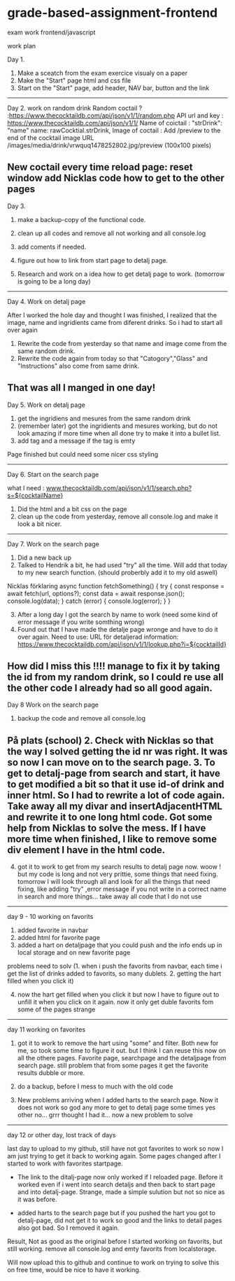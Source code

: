# grade-based-assignment-frontend
exam work frontend/javascript


work plan

Day 1.
1. Make a sceatch from the exam exercice visualy on a paper
2. Make the "Start" page html and css file
3. Start on the "Start" page, add header, NAV bar, button and the link
-----------------------------------------------------------------------------------
Day 2. work on random drink
Random coctail ? :https://www.thecocktaildb.com/api/json/v1/1/random.php
API url and key : https://www.thecocktaildb.com/api/json/v1/1/
Name of coictail : "strDrink": "name"
name: rawCocktial.strDrink,
Image of coctail : Add /preview to the end of the cocktail image URL
/images/media/drink/vrwquq1478252802.jpg/preview (100x100 pixels)

New coctail every time reload page: reset window
add Nicklas code how to get to the other pages
--------------------------------------------------------------------------------------
Day 3. 
1. make a backup-copy of the functional code.
2. clean up all codes and remove all not working and all console.log
3. add coments if needed.

4. figure out how to link from start page to detalj page.
5. Research and work on a idea how to get detalj page to work. (tomorrow is going to be a long day)
------------------------------------------------------------------------------------------
Day 4. Work on detalj page

After I worked the hole day and thought I was finished, I realized that the image, name and ingridients came from diferent drinks. So i had to start all over again

1. Rewrite the code from yesterday so that name and image come from the same random drink.
2. Rewrite the code again from today so that "Catogory","Glass" and "Instructions" also come from same drink.

That was all I manged in one day!
------------------------------------------------------------------------------------------
Day 5. Work on detalj page

1. get the ingridiens and mesures from the same random drink
2. (remember later) got the ingridients and mesures working, but do not look amazing if more time when all done try to make it into a bullet list.
3. add tag and a message if the tag is emty

Page finished but could need some nicer css styling

------------------------------------------------------------------------------------------
Day 6. Start on the search page

what I need : www.thecocktaildb.com/api/json/v1/1/search.php?s=${cocktailName} 

1. Did the html and a bit css on the page
2. clean up the code from yesterday, remove all console.log 
and make it look a bit nicer.

------------------------------------------------------------------------------------------
Day 7. Work on the search page 

1. Did a new back up
2. Talked to Hendrik a bit, he had used "try" all the time. Will add that today to my new search function. (should proberbly add it to my old aswell)

Nicklas förklaring
async function fetchSomething() {
  try {
    const response = await fetch(url, options?);
    const data = await response.json();
    console.log(data);
  } catch (error) {
    console.log(error);
  }
}

3. After a long day I got the search by name to work (need some kind of error message if you write somthing wrong)
4. Found out that I have made the detalje page wronge and have to do it over again.
Need to use: URL för detaljerad information: https://www.thecocktaildb.com/api/json/v1/1/lookup.php?i=${cocktailId}

How did I miss this !!!!
manage to fix it by taking the id from my random drink, so I could re use all the other code I already had so all good again.
-----------------------------------------------------------------------------------
Day 8 Work on the search page

1. backup the code and remove all console.log

På plats (school)
2. Check with Nicklas so that the way I solved getting the id nr was right. It was so now I can move on to the search page. 
3. To get to detalj-page from search and start, it have to get modified a bit so that it use id-of drink and inner html. So I had to rewrite a lot of code again. Take away all my divar and insertAdjacentHTML and rewrite it to one long html code. Got some help from Nicklas to solve the mess. If I have more time when finished, I like to remove some div element I have in the html code.
------------
4. got it to work to get from my search results to detalj page now. woow ! 
   but my code is long and not very prittie, some things that need fixing. tomorrow I will look through all and look for all the things that need fixing, like adding "try" ,error message if you not write in a correct name in search and more things... take away all code that I do not use
-------------------------------------------------------------------------------------------
day 9 - 10 working on favorits

1. added favorite in navbar
2. added html for favorite page
3. added a hart on detaljpage that you could push and the info ends up in local storage and on new favorite page

problems need to solv (1. when i push the favorits from navbar, each time i get the list of drinks added to favorits, so many dublets.  2. getting the hart filled when you click it)

4. now the hart get filled when you click it but now I have to figure out to unfill it when you click on it again.
   now it only get duble favorits fom some of the pages strange

--------------------------------------------------------------
day 11 working on favorites

1. got it to work to remove the hart using "some" and filter. Both new for me, so took some time to figure it out.
but I think I can reuse this now on all the othere pages. Favorite page, searchpage and the detaljpage from search page. still problem that from some pages it get the favorite results dubble or more.

2. do a backup, before I mess to much with the old code 

3. New problems arriving when I added harts to the search page. Now it does not work so god any more to get to detalj page some times yes other no... grrr thought I had it... now a new problem to solve
---------------------------------------------------------------------
day 12 or other day, lost track of days

last day to upload to my github, still have not got favorites to work
so now I am just trying to get it back to working again. Some pages changed after I started to work with favorites
startpage. 

* The link to the ditalj-page now only worked if I reloaded page. Before it worked even if i went into search detaljs and then back to start page and into detalj-page. Strange, made a simple sulution but not so nice as it was before. 

* added harts to the search page but if you pushed the hart you got to detalj-page, did not get it to work so good and the links to detail pages also got bad. So I removed it again.

Result, Not as good as the original before I started working on favorits, but still working.
remove all console.log and emty favorits from localstorage.

Will now upload this to github and continue to work on trying to solve this on free time, would be nice to have it working.